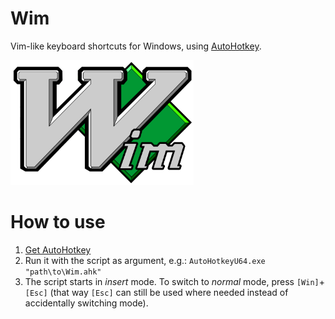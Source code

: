 Wim
===

Vim-like keyboard shortcuts for Windows, using [AutoHotkey](https://www.autohotkey.com/).

<a href="./img"><img src="./img/logo.png" height="200"></a>


How to use
==========

1. [Get AutoHotkey](https://www.autohotkey.com/download/)
2. Run it with the script as argument, e.g.: `AutoHotkeyU64.exe "path\to\Wim.ahk"`
3. The script starts in *insert* mode. To switch to *normal* mode, press `[Win]`+`[Esc]` (that way `[Esc]` can still be used where needed instead of accidentally switching mode).
